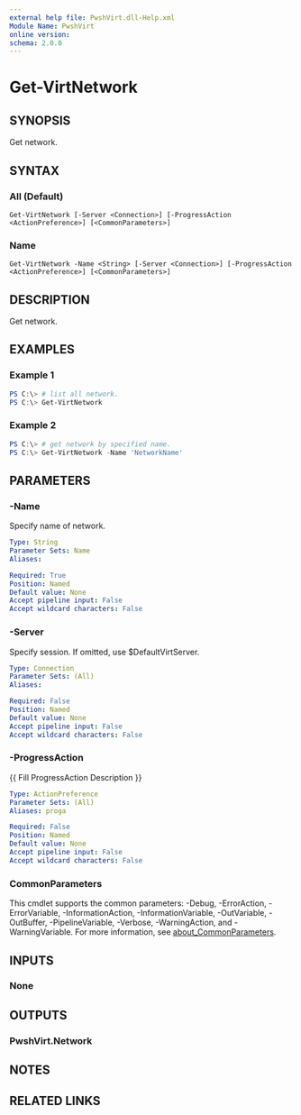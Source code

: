 ```yaml
---
external help file: PwshVirt.dll-Help.xml
Module Name: PwshVirt
online version:
schema: 2.0.0
---
```


# Get-VirtNetwork

## SYNOPSIS
Get network.

## SYNTAX

### All (Default)
```
Get-VirtNetwork [-Server <Connection>] [-ProgressAction <ActionPreference>] [<CommonParameters>]
```

### Name
```
Get-VirtNetwork -Name <String> [-Server <Connection>] [-ProgressAction <ActionPreference>] [<CommonParameters>]
```

## DESCRIPTION
Get network.

## EXAMPLES

### Example 1
```powershell
PS C:\> # list all network.
PS C:\> Get-VirtNetwork
```

### Example 2
```powershell
PS C:\> # get network by specified name.
PS C:\> Get-VirtNetwork -Name 'NetworkName'
```

## PARAMETERS

### -Name
Specify name of network.

```yaml
Type: String
Parameter Sets: Name
Aliases:

Required: True
Position: Named
Default value: None
Accept pipeline input: False
Accept wildcard characters: False
```

### -Server
Specify session.
If omitted, use $DefaultVirtServer.

```yaml
Type: Connection
Parameter Sets: (All)
Aliases:

Required: False
Position: Named
Default value: None
Accept pipeline input: False
Accept wildcard characters: False
```

### -ProgressAction
{{ Fill ProgressAction Description }}

```yaml
Type: ActionPreference
Parameter Sets: (All)
Aliases: proga

Required: False
Position: Named
Default value: None
Accept pipeline input: False
Accept wildcard characters: False
```

### CommonParameters
This cmdlet supports the common parameters: -Debug, -ErrorAction, -ErrorVariable, -InformationAction, -InformationVariable, -OutVariable, -OutBuffer, -PipelineVariable, -Verbose, -WarningAction, and -WarningVariable. For more information, see [about_CommonParameters](http://go.microsoft.com/fwlink/?LinkID=113216).

## INPUTS

### None

## OUTPUTS

### PwshVirt.Network

## NOTES

## RELATED LINKS
